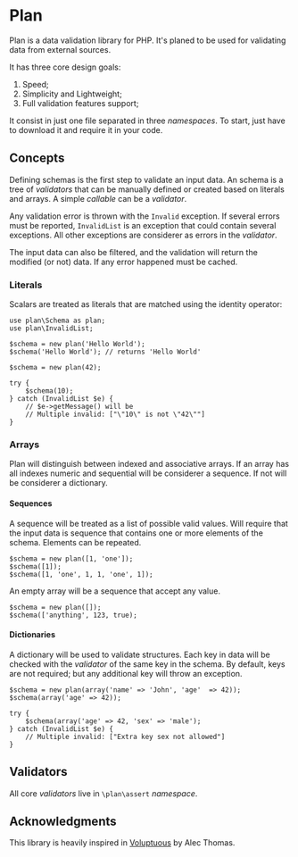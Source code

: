 Plan
====

Plan is a data validation library for PHP. It's planed to be used for
validating data from external sources.

It has three core design goals:

1. Speed;
2. Simplicity and Lightweight;
3. Full validation features support;

It consist in just one file separated in three _namespaces_. To start, just
have to download it and require it in your code.

Concepts
--------

Defining schemas is the first step to validate an input data. An schema is a
tree of _validators_ that can be manually defined or created based on literals
and arrays. A simple _callable_ can be a _validator_.

Any validation error is thrown with the `Invalid` exception. If several errors
must be reported, `InvalidList` is an exception that could contain several
exceptions. All other exceptions are considerer as errors in the _validator_.

The input data can also be filtered, and the validation will return the
modified (or not) data. If any error happened must be cached.

### Literals

Scalars are treated as literals that are matched using the identity operator:

    use plan\Schema as plan;
    use plan\InvalidList;
    
    $schema = new plan('Hello World');
    $schema('Hello World'); // returns 'Hello World'
    
    $schema = new plan(42);
    
    try {
        $schema(10);
    } catch (InvalidList $e) {
        // $e->getMessage() will be
        // Multiple invalid: ["\"10\" is not \"42\""]
    }

### Arrays

Plan will distinguish between indexed and associative arrays. If an array has
all indexes numeric and sequential will be considerer a sequence. If not will
be considerer a dictionary.

#### Sequences

A sequence will be treated as a list of possible valid values. Will require
that the input data is sequence that contains one or more elements of the
schema. Elements can be repeated.

    $schema = new plan([1, 'one']);
    $schema([1]);
    $schema([1, 'one', 1, 1, 'one', 1]);

An empty array will be a sequence that accept any value.

    $schema = new plan([]);
    $schema(['anything', 123, true);

#### Dictionaries

A dictionary will be used to validate structures. Each key in data will be
checked with the _validator_ of the same key in the schema. By default, keys
are not required; but any additional key will throw an exception.

    $schema = new plan(array('name' => 'John', 'age'  => 42));
    $schema(array('age' => 42));
    
    try {
        $schema(array('age' => 42, 'sex' => 'male');
    } catch (InvalidList $e) {
        // Multiple invalid: ["Extra key sex not allowed"]
    }

Validators
----------

All core _validators_ live in `\plan\assert` _namespace_.

Acknowledgments
---------------

This library is heavily inspired in [Voluptuous][] by Alec Thomas.

[Voluptuous]: https://github.com/alecthomas/voluptuous
